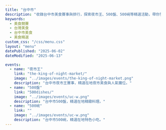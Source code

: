 ```yaml
---
title: "台中市"
description: "收錄台中市美食賽事與排行，探索夜市王、500盤、500碗等精選活動，帶你發現台灣在地美味。"
keywords:
  - 美食競賽
  - 台灣美食
  - 台中市美食
  - 美食精選
custom_css: "/css/menu.css"
layout: "menu"
datePublished: "2025-06-02"
dateModified: "2025-06-13"

events:
  - name: "夜市王"
    link: "the-king-of-night-market/"
    image: "../images/events/the-king-of-night-market.png"
    description: "台中市夜市王賽事，精選在地夜市美食與人氣攤位。"
  - name: "500盤"
    link: "500dishes/"
    image: "../images/events/uc-w.png"
    description: "台中市500盤，精選在地精緻料理。"
  - name: "500碗"
    link: ""
    image: "../images/events/uc-w.png"
    description: "台中市500碗，精選在地特色小吃。"
---
```

